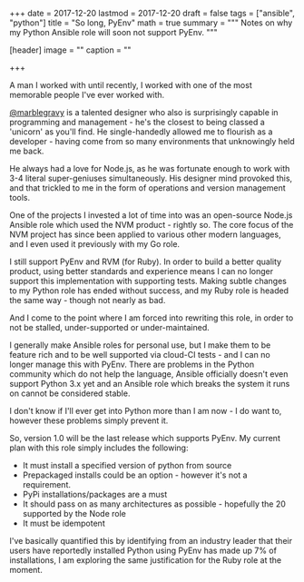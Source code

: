 +++
date = 2017-12-20
lastmod = 2017-12-20
draft = false
tags = ["ansible", "python"]
title = "So long, PyEnv"
math = true
summary = """
Notes on why my Python Ansible role will soon not support PyEnv.
"""

[header]
image = ""
caption = ""

+++

A man I worked with until recently, I worked with one of the most memorable people I've ever worked with.

[@marblegravy](https://twitter.com/marblegravy) is a talented designer who also is surprisingly capable in programming and management - he's the closest to being classed a 'unicorn' as you'll find.
He single-handedly allowed me to flourish as a developer - having come from so many environments that unknowingly held me back.

He always had a love for Node.js, as he was fortunate enough to work with 3-4 literal super-geniuses simultaneously. His designer mind provoked this, and that trickled to me in the form of operations and version management tools.

One of the projects I invested a lot of time into was an open-source Node.js Ansible role which used the NVM product - rightly so. The core focus of the NVM project has since been applied to various other modern languages, and I even used it previously with my Go role.

I still support PyEnv and RVM (for Ruby). In order to build a better quality product, using better standards and experience means I can no longer support this implementation with supporting tests. Making subtle changes to my Python role has ended without success, and my Ruby role is headed the same way - though not nearly as bad.

And I come to the point where I am forced into rewriting this role, in order to not be stalled, under-supported or under-maintained.

I generally make Ansible roles for personal use, but I make them to be feature rich and to be well supported via cloud-CI tests - and I can no longer manage this with PyEnv. There are problems in the Python community which do not help the language, Ansible officially doesn't even support Python 3.x yet and an Ansible role which breaks the system it runs on cannot be considered stable.

I don't know if I'll ever get into Python more than I am now - I do want to, however these problems simply prevent it.

So, version 1.0 will be the last release which supports PyEnv. My current plan with this role simply includes the following:

- It must install a specified version of python from source
- Prepackaged installs could be an option - however it's not a requirement.
- PyPi installations/packages are a must
- It should pass on as many architectures as possible - hopefully the 20 supported by the Node role
- It must be idempotent

I've basically quantified this by identifying from an industry leader that their users have reportedly installed Python using PyEnv has made up 7% of installations, I am exploring the same justification for the Ruby role at the moment.